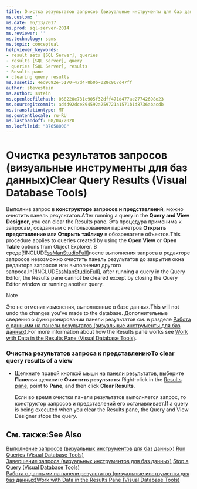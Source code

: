 ```yaml
---
title: Очистка результатов запросов (визуальные инструменты для баз данных) | Документация Майкрософт
ms.custom: ''
ms.date: 06/13/2017
ms.prod: sql-server-2014
ms.reviewer: ''
ms.technology: ssms
ms.topic: conceptual
helpviewer_keywords:
- result sets [SQL Server], queries
- results [SQL Server], query
- queries [SQL Server], results
- Results pane
- clearing query results
ms.assetid: 4ed9692e-5170-47d4-8b0b-028c967d47ff
author: stevestein
ms.author: sstein
ms.openlocfilehash: 068220e731c905f32dff471d477ae27742698e23
ms.sourcegitcommit: ad4d92dce894592a259721a1571b1d8736abacdb
ms.translationtype: MT
ms.contentlocale: ru-RU
ms.lasthandoff: 08/04/2020
ms.locfileid: "87658008"
---
```

# <a name="clear-query-results-visual-database-tools"></a><span data-ttu-id="a7d11-102">Очистка результатов запросов (визуальные инструменты для баз данных)</span><span class="sxs-lookup"><span data-stu-id="a7d11-102">Clear Query Results (Visual Database Tools)</span></span>
  <span data-ttu-id="a7d11-103">Выполнив запрос в **конструкторе запросов и представлений**, можно очистить панель результатов.</span><span class="sxs-lookup"><span data-stu-id="a7d11-103">After running a query in the **Query and View Designer**, you can clear the Results pane.</span></span> <span data-ttu-id="a7d11-104">Эта процедура применима к запросам, созданным с использованием параметров **Открыть представление** или **Открыть таблицу** в обозревателе объектов.</span><span class="sxs-lookup"><span data-stu-id="a7d11-104">This procedure applies to queries created by using the **Open View** or **Open Table** options from Object Explorer.</span></span> <span data-ttu-id="a7d11-105">В среде[!INCLUDE[ssManStudioFull](../../includes/ssmanstudiofull-md.md)]после выполнения запроса в редакторе запросов невозможно очистить панель результатов до закрытия окна редактора запросов или выполнения другого запроса.</span><span class="sxs-lookup"><span data-stu-id="a7d11-105">In[!INCLUDE[ssManStudioFull](../../includes/ssmanstudiofull-md.md)], after running a query in the Query Editor, the Results pane cannot be cleared except by closing the Query Editor window or running another query.</span></span>  
  
> [!NOTE]  
>  <span data-ttu-id="a7d11-106">Это не отменит изменения, выполненные в базе данных.</span><span class="sxs-lookup"><span data-stu-id="a7d11-106">This will not undo the changes you've made to the database.</span></span> <span data-ttu-id="a7d11-107">Дополнительные сведения о функционировании панели результатов см. в разделе [Работа с данными на панели результатов (визуальные инструменты для баз данных)](visual-database-tools.md).</span><span class="sxs-lookup"><span data-stu-id="a7d11-107">For more information about how the Results pane works see [Work with Data in the Results Pane &#40;Visual Database Tools&#41;](visual-database-tools.md).</span></span>  
  
### <a name="to-clear-query-results-of-a-view"></a><span data-ttu-id="a7d11-108">Очистка результатов запроса к представлению</span><span class="sxs-lookup"><span data-stu-id="a7d11-108">To clear query results of a view</span></span>  
  
-   <span data-ttu-id="a7d11-109">Щелкните правой кнопкой мыши на [панели результатов](visual-database-tools.md), выберите **Панель**и щелкните **Очистить результаты**.</span><span class="sxs-lookup"><span data-stu-id="a7d11-109">Right-click in the [Results pane](visual-database-tools.md), point to **Pane**, and then click **Clear Results**.</span></span>  
  
     <span data-ttu-id="a7d11-110">Если во время очистки панели результатов выполняется запрос, то конструктор запросов и представлений его останавливает.</span><span class="sxs-lookup"><span data-stu-id="a7d11-110">If a query is being executed when you clear the Results pane, the Query and View Designer stops the query.</span></span>  
  
## <a name="see-also"></a><span data-ttu-id="a7d11-111">См. также:</span><span class="sxs-lookup"><span data-stu-id="a7d11-111">See Also</span></span>  
 <span data-ttu-id="a7d11-112">[Выполнение запросов &#40;визуальных инструментов для баз данных&#41;](run-queries-visual-database-tools.md) </span><span class="sxs-lookup"><span data-stu-id="a7d11-112">[Run Queries &#40;Visual Database Tools&#41;](run-queries-visual-database-tools.md) </span></span>  
 <span data-ttu-id="a7d11-113">[Завершение запроса &#40;визуальных инструментов для баз данных&#41;](stop-a-query-visual-database-tools.md) </span><span class="sxs-lookup"><span data-stu-id="a7d11-113">[Stop a Query &#40;Visual Database Tools&#41;](stop-a-query-visual-database-tools.md) </span></span>  
 [<span data-ttu-id="a7d11-114">Работа с данными на панели результатов (визуальные инструменты для баз данных)</span><span class="sxs-lookup"><span data-stu-id="a7d11-114">Work with Data in the Results Pane &#40;Visual Database Tools&#41;</span></span>](visual-database-tools.md)  
  
  
